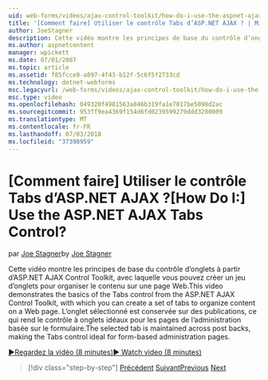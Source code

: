 ```yaml
---
uid: web-forms/videos/ajax-control-toolkit/how-do-i-use-the-aspnet-ajax-tabs-control
title: '[Comment faire] Utiliser le contrôle Tabs d’ASP.NET AJAX ? | Microsoft Docs'
author: JoeStagner
description: Cette vidéo montre les principes de base du contrôle d’onglets à partir d’ASP.NET AJAX Control Toolkit, avec laquelle vous pouvez créer un jeu d’onglets pour organiser le contenu sur...
ms.author: aspnetcontent
manager: wpickett
ms.date: 07/01/2007
ms.topic: article
ms.assetid: f85fcce9-a897-4f43-b12f-5c6f5f2733cd
ms.technology: dotnet-webforms
msc.legacyurl: /web-forms/videos/ajax-control-toolkit/how-do-i-use-the-aspnet-ajax-tabs-control
msc.type: video
ms.openlocfilehash: 049320f4981563a846b319fa1e7017be5098d2ac
ms.sourcegitcommit: 953ff9ea4369f154d6fd0239599279ddd3280009
ms.translationtype: MT
ms.contentlocale: fr-FR
ms.lasthandoff: 07/03/2018
ms.locfileid: "37398959"
---
```

<a name="how-do-i-use-the-aspnet-ajax-tabs-control"></a><span data-ttu-id="2fc72-104">[Comment faire] Utiliser le contrôle Tabs d’ASP.NET AJAX ?</span><span class="sxs-lookup"><span data-stu-id="2fc72-104">[How Do I:] Use the ASP.NET AJAX Tabs Control?</span></span>
====================
<span data-ttu-id="2fc72-105">par [Joe Stagner](https://github.com/JoeStagner)</span><span class="sxs-lookup"><span data-stu-id="2fc72-105">by [Joe Stagner](https://github.com/JoeStagner)</span></span>

<span data-ttu-id="2fc72-106">Cette vidéo montre les principes de base du contrôle d’onglets à partir d’ASP.NET AJAX Control Toolkit, avec laquelle vous pouvez créer un jeu d’onglets pour organiser le contenu sur une page Web.</span><span class="sxs-lookup"><span data-stu-id="2fc72-106">This video demonstrates the basics of the Tabs control from the ASP.NET AJAX Control Toolkit, with which you can create a set of tabs to organize content on a Web page.</span></span> <span data-ttu-id="2fc72-107">L’onglet sélectionné est conservée sur des publications, ce qui rend le contrôle à onglets idéaux pour les pages de l’administration basée sur le formulaire.</span><span class="sxs-lookup"><span data-stu-id="2fc72-107">The selected tab is maintained across post backs, making the Tabs control ideal for form-based administration pages.</span></span>

[<span data-ttu-id="2fc72-108">&#9654;Regardez la vidéo (8 minutes)</span><span class="sxs-lookup"><span data-stu-id="2fc72-108">&#9654; Watch video (8 minutes)</span></span>](https://channel9.msdn.com/Blogs/ASP-NET-Site-Videos/how-do-i-use-the-aspnet-ajax-tabs-control)

> [!div class="step-by-step"]
> <span data-ttu-id="2fc72-109">[Précédent](how-do-i-use-the-aspnet-ajax-resizablecontrol-extender.md)
> [Suivant](how-do-i-use-the-aspnet-ajax-slideshow-extender.md)</span><span class="sxs-lookup"><span data-stu-id="2fc72-109">[Previous](how-do-i-use-the-aspnet-ajax-resizablecontrol-extender.md)
[Next](how-do-i-use-the-aspnet-ajax-slideshow-extender.md)</span></span>
